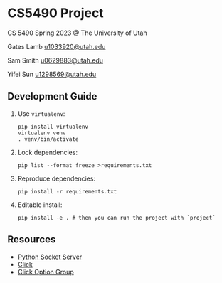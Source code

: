 # CS5490 Project

CS 5490 Spring 2023 @ The University of Utah

Gates Lamb u1033920@utah.edu

Sam Smith u0629883@utah.edu

Yifei Sun u1298569@utah.edu

## Development Guide

1. Use `virtualenv`:

   ```shell
   pip install virtualenv
   virtualenv venv
   . venv/bin/activate
   ```

2. Lock dependencies:

   ```shell
   pip list --format freeze >requirements.txt
   ```

3. Reproduce dependencies:

   ```shell
   pip install -r requirements.txt
   ```

4. Editable install:

   ```shell
   pip install -e . # then you can run the project with `project`
   ```

## Resources

- [Python Socket Server](https://docs.python.org/3/library/socketserver.html)
- [Click](https://click.palletsprojects.com/en/latest/)
- [Click Option Group](https://click-option-group.readthedocs.io/en/latest/)
